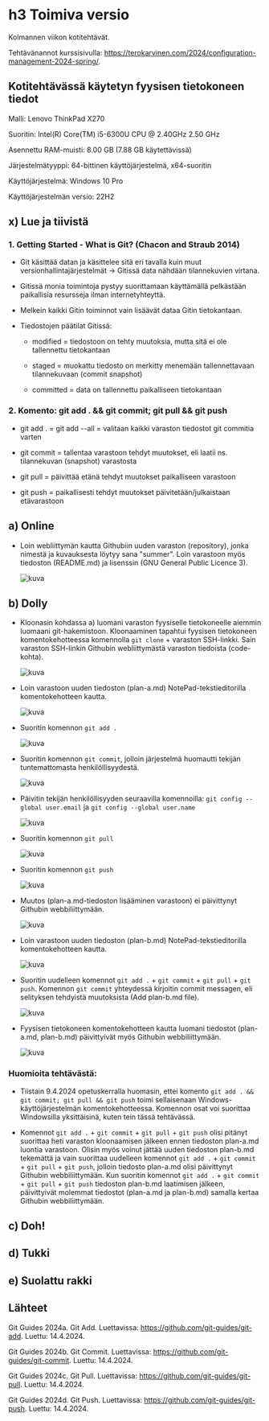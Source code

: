 # h3 Toimiva versio

Kolmannen viikon kotitehtävät.

Tehtävänannot kurssisivulla: https://terokarvinen.com/2024/configuration-management-2024-spring/.

## Kotitehtävässä käytetyn fyysisen tietokoneen tiedot

Malli: Lenovo ThinkPad X270

Suoritin: Intel(R) Core(TM) i5-6300U CPU @ 2.40GHz 2.50 GHz

Asennettu RAM-muisti: 8.00 GB (7.88 GB käytettävissä)

Järjestelmätyyppi: 64-bittinen käyttöjärjestelmä, x64-suoritin

Käyttöjärjestelmä: Windows 10 Pro

Käyttöjärjestelmän versio: 22H2

## x) Lue ja tiivistä

### 1. Getting Started - What is Git? (Chacon and Straub 2014)

- Git käsittää datan ja käsittelee sitä eri tavalla kuin muut versionhallintajärjestelmät -> Gitissä data nähdään tilannekuvien virtana.

- Gitissä monia toimintoja pystyy suorittamaan käyttämällä pelkästään paikallisia resursseja ilman internetyhteyttä.

- Melkein kaikki Gitin toiminnot vain lisäävät dataa Gitin tietokantaan.

- Tiedostojen päätilat Gitissä:
  
    - modified = tiedostoon on tehty muutoksia, mutta sitä ei ole tallennettu tietokantaan
      
    - staged = muokattu tiedosto on merkitty menemään tallennettavaan tilannekuvaan (commit snapshot)
      
    - committed = data on tallennettu paikalliseen tietokantaan

### 2. Komento: git add . && git commit; git pull && git push

- git add . = git add --all = valitaan kaikki varaston tiedostot git commitia varten

- git commit = tallentaa varastoon tehdyt muutokset, eli laatii ns. tilannekuvan (snapshot) varastosta

- git pull = päivittää etänä tehdyt muutokset paikalliseen varastoon

- git push = paikallisesti tehdyt muutokset päivitetään/julkaistaan etävarastoon

## a) Online

- Loin webliittymän kautta Githubiin uuden varaston (repository), jonka nimestä ja kuvauksesta löytyy sana "summer". Loin varastoon myös tiedoston (README.md) ja lisenssin (GNU General Public Licence 3).

  ![kuva](https://github.com/NooraOlkkonen/Palvelinten-hallinta/assets/165004946/e5d5c84a-307d-4279-a214-f8dda294e6b2)

## b) Dolly

- Kloonasin kohdassa a) luomani varaston fyysiselle tietokoneelle aiemmin luomaani git-hakemistoon. Kloonaaminen tapahtui fyysisen tietokoneen komentokehotteessa komennolla ```git clone``` + varaston SSH-linkki. Sain varaston SSH-linkin Githubin webliittymästä varaston tiedoista (code-kohta).

  ![kuva](https://github.com/NooraOlkkonen/Palvelinten-hallinta/assets/165004946/109ad78a-11c3-4953-8d74-8d66ed33d954)

- Loin varastoon uuden tiedoston (plan-a.md) NotePad-tekstieditorilla komentokehotteen kautta.
  
  ![kuva](https://github.com/NooraOlkkonen/Palvelinten-hallinta/assets/165004946/aa52499f-456e-4296-9456-84460f5f9803)

- Suoritin komennon ```git add .```

  ![kuva](https://github.com/NooraOlkkonen/Palvelinten-hallinta/assets/165004946/6c4fa3a1-2f2d-47b1-b96a-6e80057d801e)

- Suoritin komennon ```git commit```, jolloin järjestelmä huomautti tekijän tuntemattomasta henkilöllisyydestä.

  ![kuva](https://github.com/NooraOlkkonen/Palvelinten-hallinta/assets/165004946/2846a171-1975-48a0-881d-b98c541389c6)

- Päivitin tekijän henkilöllisyyden seuraavilla komennoilla: ```git config --global user.email``` ja ```git config --global user.name``` 

  ![kuva](https://github.com/NooraOlkkonen/Palvelinten-hallinta/assets/165004946/1613d890-9c4e-4e85-ac7e-645ce37ebf64)

- Suoritin komennon ```git pull```

  ![kuva](https://github.com/NooraOlkkonen/Palvelinten-hallinta/assets/165004946/791e7459-0521-4e61-9e70-812dc94e6b94)

- Suoritin komennon ```git push```

  ![kuva](https://github.com/NooraOlkkonen/Palvelinten-hallinta/assets/165004946/4f602b53-cc34-4c6e-bb8c-b1ace5372be2)

- Muutos (plan-a.md-tiedoston lisääminen varastoon) ei päivittynyt Githubin webbiliittymään.

  ![kuva](https://github.com/NooraOlkkonen/Palvelinten-hallinta/assets/165004946/5d2a4e6b-18df-4b61-a923-a60d2af57a66)

- Loin varastoon uuden tiedoston (plan-b.md) NotePad-tekstieditorilla komentokehotteen kautta.

  ![kuva](https://github.com/NooraOlkkonen/Palvelinten-hallinta/assets/165004946/86092810-816f-4123-bca5-577bfda2e377)

- Suoritin uudelleen komennot ```git add .``` + ```git commit``` + ```git pull``` + ```git push```. Komennon ```git commit``` yhteydessä kirjoitin commit messagen, eli selityksen tehdyistä muutoksista (Add plan-b.md file).

  ![kuva](https://github.com/NooraOlkkonen/Palvelinten-hallinta/assets/165004946/7edf38ab-55dc-4baa-b116-8130e7a70d44)

- Fyysisen tietokoneen komentokehotteen kautta luomani tiedostot (plan-a.md, plan-b.md) päivittyivät myös Githubin webbiliittymään.

  ![kuva](https://github.com/NooraOlkkonen/Palvelinten-hallinta/assets/165004946/f70e5688-2fc6-4cb1-8951-43fb27b5acf8)

### Huomioita tehtävästä:

- Tiistain 9.4.2024 opetuskerralla huomasin, ettei komento ```git add . && git commit; git pull && git push``` toimi sellaisenaan Windows-käyttöjärjestelmän komentokehotteessa. Komennon osat voi suorittaa Windowsilla yksittäisinä, kuten tein tässä tehtävässä.

- Komennot ```git add .``` + ```git commit``` + ```git pull``` + ```git push``` olisi pitänyt suorittaa heti varaston kloonaamisen jälkeen ennen tiedoston plan-a.md luontia varastoon. Olisin myös voinut jättää uuden tiedoston plan-b.md tekemättä ja vain suorittaa uudelleen komennot ```git add .``` + ```git commit``` + ```git pull``` + ```git push```, jolloin tiedosto plan-a.md olisi päivittynyt Githubin webbiliittymään. Kun suoritin komennot ```git add .``` + ```git commit``` + ```git pull``` + ```git push``` tiedoston plan-b.md laatimisen jälkeen, päivittyivät molemmat tiedostot (plan-a.md ja plan-b.md) samalla kertaa Githubin webbiliittymään.

## c) Doh!

## d) Tukki

## e) Suolattu rakki

## Lähteet

Git Guides 2024a. Git Add. Luettavissa: https://github.com/git-guides/git-add. Luettu: 14.4.2024.

Git Guides 2024b. Git Commit. Luettavissa: https://github.com/git-guides/git-commit. Luettu: 14.4.2024.

Git Guides 2024c. Git Pull. Luettavissa: https://github.com/git-guides/git-pull. Luettu: 14.4.2024.

Git Guides 2024d. Git Push. Luettavissa: https://github.com/git-guides/git-push. Luettu: 14.4.2024.

